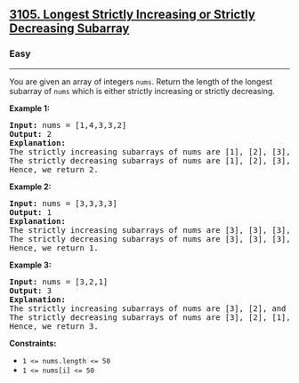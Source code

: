 <h2><a href="https://leetcode.com/problems/longest-strictly-increasing-or-strictly-decreasing-subarray">3105. Longest Strictly Increasing or Strictly Decreasing Subarray</a></h2>
<h3>Easy</h3>
<hr>
<p>You are given an array of integers <code>nums</code>. Return the length of the longest subarray of <code>nums</code> which is either strictly increasing or strictly decreasing.</p>
<p><strong>Example 1:</strong></p>
<pre>
<strong>Input:</strong> nums = [1,4,3,3,2]
<strong>Output:</strong> 2
<strong>Explanation:</strong>
The strictly increasing subarrays of nums are [1], [2], [3], [3], [4], and [1,4].
The strictly decreasing subarrays of nums are [1], [2], [3], [3], [4], [3,2], and [4,3].
Hence, we return 2.
</pre>
<p><strong>Example 2:</strong></p>
<pre>
<strong>Input:</strong> nums = [3,3,3,3]
<strong>Output:</strong> 1
<strong>Explanation:</strong>
The strictly increasing subarrays of nums are [3], [3], [3], and [3].
The strictly decreasing subarrays of nums are [3], [3], [3], and [3].
Hence, we return 1.
</pre>
<p><strong>Example 3:</strong></p>
<pre>
<strong>Input:</strong> nums = [3,2,1]
<strong>Output:</strong> 3
<strong>Explanation:</strong>
The strictly increasing subarrays of nums are [3], [2], and [1].
The strictly decreasing subarrays of nums are [3], [2], [1], [3,2], [2,1], and [3,2,1].
Hence, we return 3.
</pre>
<p><strong>Constraints:</strong></p>
<ul>
  <li><code>1 <= nums.length <= 50</code></li>
  <li><code>1 <= nums[i] <= 50</code></li>
</ul>
